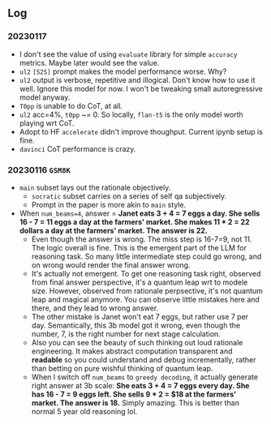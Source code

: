 ## Log
### 20230117
- I don't see the value of using `evaluate` library for simple `accuracy` metrics. Maybe later would see the value.
- `ul2` `[S2S]` prompt makes the model performance worse. Why?
- `ul2` output is verbose, repetitive and illogical. Don't know how to use it well. Ignore this model for now. I won't be tweaking small autoregressive model anyway.
- `T0pp` is unable to do CoT, at all.
- `ul2` acc=4%, `t0pp` ~= 0. So locally, `flan-t5` is the only model worth playing wrt CoT. 
- Adopt to HF `accelerate` didn't improve thoughput. Current ipynb setup is fine. 
- `davinci` CoT performance is crazy.

### 20230116 `GSM8K`
- `main` subset lays out the rationale objectively. 
  - `socratic` subset carries on a series of self qa subjectively. 
  -  Prompt in the paper is more akin to `main` style. 
- When `num_beams=4`, answer = **Janet eats 3 + 4 = 7 eggs a day. She sells 16 - 7 = 11 eggs a day at the farmers' market. She makes 11 * 2 = 22 dollars a day at the farmers' market. The answer is 22.**
  - Even though the answer is wrong. The miss step is 16-7=9, not 11. The logic overall is fine. This is the emergent part of the LLM for reasoning task. So many little intermediate step could go wrong, and on wrong would render the final answer wrong.   
  - It's actually not emergent. To get one reasoning task right, observed from final answer perspective, it's a quantum leap wrt to modele size. However, observed from rationale perpsective, it's not quantum leap and magical anymore. You can observe little mistakes here and there, and they lead to wrong answer. 
  - The other mistake is Janet won't eat 7 eggs, but rather use 7 per day. Semantically, this 3b model got it wrong, even though the number, 7, is the right number for next stage calculation. 
  - Also you can see the beauty of such thinking out loud rationale engineering. It makes abstract computation transparent and **readable** so you could understand and debug incrementally, rather than betting on pure wishful thinking of quantum leap. 
  - When I switch off `num_beams` to `greedy decoding`, it actually generate right answer at 3b scale: **She eats 3 + 4 = 7 eggs every day. She has 16 - 7 = 9 eggs left. She sells 9 * 2 = $18 at the farmers' market. The answer is 18.** Simply amazing. This is better than normal 5 year old reasoning lol. 